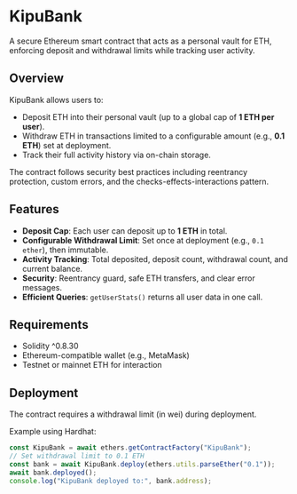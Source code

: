# KipuBank

A secure Ethereum smart contract that acts as a personal vault for ETH, enforcing deposit and withdrawal limits while tracking user activity.

## Overview

KipuBank allows users to:
- Deposit ETH into their personal vault (up to a global cap of **1 ETH per user**).
- Withdraw ETH in transactions limited to a configurable amount (e.g., **0.1 ETH**) set at deployment.
- Track their full activity history via on-chain storage.

The contract follows security best practices including reentrancy protection, custom errors, and the checks-effects-interactions pattern.

## Features

- **Deposit Cap**: Each user can deposit up to **1 ETH** in total.
- **Configurable Withdrawal Limit**: Set once at deployment (e.g., `0.1 ether`), then immutable.
- **Activity Tracking**: Total deposited, deposit count, withdrawal count, and current balance.
- **Security**: Reentrancy guard, safe ETH transfers, and clear error messages.
- **Efficient Queries**: `getUserStats()` returns all user data in one call.

## Requirements

- Solidity ^0.8.30
- Ethereum-compatible wallet (e.g., MetaMask)
- Testnet or mainnet ETH for interaction

## Deployment

The contract requires a withdrawal limit (in wei) during deployment.

Example using Hardhat:
```javascript
const KipuBank = await ethers.getContractFactory("KipuBank");
// Set withdrawal limit to 0.1 ETH
const bank = await KipuBank.deploy(ethers.utils.parseEther("0.1"));
await bank.deployed();
console.log("KipuBank deployed to:", bank.address);